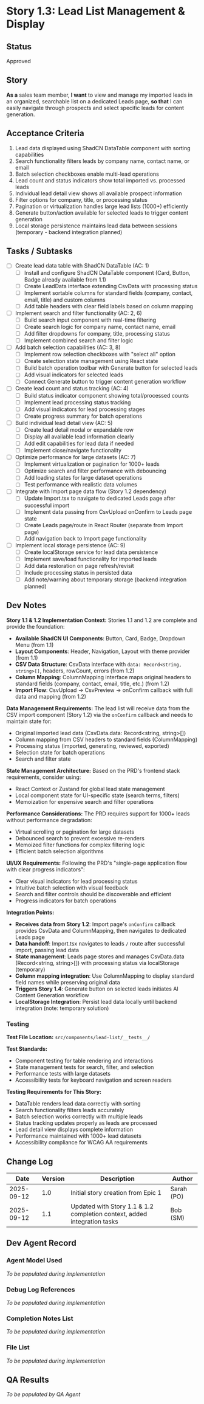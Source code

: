 # Story 1.3: Lead List Management & Display

## Status

Approved

## Story

**As a** sales team member,
**I want** to view and manage my imported leads in an organized, searchable list on a dedicated Leads page,
**so that** I can easily navigate through prospects and select specific leads for content generation.

## Acceptance Criteria

1. Lead data displayed using ShadCN DataTable component with sorting capabilities
2. Search functionality filters leads by company name, contact name, or email
3. Batch selection checkboxes enable multi-lead operations
4. Lead count and status indicators show total imported vs. processed leads
5. Individual lead detail view shows all available prospect information
6. Filter options for company, title, or processing status
7. Pagination or virtualization handles large lead lists (1000+) efficiently
8. Generate button/action available for selected leads to trigger content generation
9. Local storage persistence maintains lead data between sessions (temporary - backend integration planned)

## Tasks / Subtasks

- [ ] Create lead data table with ShadCN DataTable (AC: 1)
  - [ ] Install and configure ShadCN DataTable component (Card, Button, Badge already available from 1.1)
  - [ ] Create LeadData interface extending CsvData with processing status
  - [ ] Implement sortable columns for standard fields (company, contact, email, title) and custom columns
  - [ ] Add table headers with clear field labels based on column mapping

- [ ] Implement search and filter functionality (AC: 2, 6)
  - [ ] Build search input component with real-time filtering
  - [ ] Create search logic for company name, contact name, email
  - [ ] Add filter dropdowns for company, title, processing status
  - [ ] Implement combined search and filter logic

- [ ] Add batch selection capabilities (AC: 3, 8)
  - [ ] Implement row selection checkboxes with "select all" option
  - [ ] Create selection state management using React state
  - [ ] Build batch operation toolbar with Generate button for selected leads
  - [ ] Add visual indicators for selected leads
  - [ ] Connect Generate button to trigger content generation workflow

- [ ] Create lead count and status tracking (AC: 4)
  - [ ] Build status indicator component showing total/processed counts
  - [ ] Implement lead processing status tracking
  - [ ] Add visual indicators for lead processing stages
  - [ ] Create progress summary for batch operations

- [ ] Build individual lead detail view (AC: 5)
  - [ ] Create lead detail modal or expandable row
  - [ ] Display all available lead information clearly
  - [ ] Add edit capabilities for lead data if needed
  - [ ] Implement close/navigate functionality

- [ ] Optimize performance for large datasets (AC: 7)
  - [ ] Implement virtualization or pagination for 1000+ leads
  - [ ] Optimize search and filter performance with debouncing
  - [ ] Add loading states for large dataset operations
  - [ ] Test performance with realistic data volumes

- [ ] Integrate with Import page data flow (Story 1.2 dependency)
  - [ ] Update Import.tsx to navigate to dedicated Leads page after successful import
  - [ ] Implement data passing from CsvUpload onConfirm to Leads page state
  - [ ] Create Leads page/route in React Router (separate from Import page)
  - [ ] Add navigation back to Import page functionality

- [ ] Implement local storage persistence (AC: 9)
  - [ ] Create localStorage service for lead data persistence
  - [ ] Implement save/load functionality for imported leads
  - [ ] Add data restoration on page refresh/revisit
  - [ ] Include processing status in persisted data
  - [ ] Add note/warning about temporary storage (backend integration planned)

## Dev Notes

**Story 1.1 & 1.2 Implementation Context:**
Stories 1.1 and 1.2 are complete and provide the foundation:

- **Available ShadCN UI Components**: Button, Card, Badge, Dropdown Menu (from 1.1)
- **Layout Components**: Header, Navigation, Layout with theme provider (from 1.1)
- **CSV Data Structure**: CsvData interface with `data: Record<string, string>[]`, headers, rowCount, errors (from 1.2)
- **Column Mapping**: ColumnMapping interface maps original headers to standard fields (company, contact, email, title, etc.) (from 1.2)
- **Import Flow**: CsvUpload → CsvPreview → onConfirm callback with full data and mapping (from 1.2)

**Data Management Requirements:**
The lead list will receive data from the CSV import component (Story 1.2) via the `onConfirm` callback and needs to maintain state for:

- Original imported lead data (CsvData.data: Record<string, string>[])
- Column mapping from CSV headers to standard fields (ColumnMapping)
- Processing status (imported, generating, reviewed, exported)
- Selection state for batch operations
- Search and filter state

**State Management Architecture:**
Based on the PRD's frontend stack requirements, consider using:

- React Context or Zustand for global lead state management
- Local component state for UI-specific state (search terms, filters)
- Memoization for expensive search and filter operations

**Performance Considerations:**
The PRD requires support for 1000+ leads without performance degradation:

- Virtual scrolling or pagination for large datasets
- Debounced search to prevent excessive re-renders
- Memoized filter functions for complex filtering logic
- Efficient batch selection algorithms

**UI/UX Requirements:**
Following the PRD's "single-page application flow with clear progress indicators":

- Clear visual indicators for lead processing status
- Intuitive batch selection with visual feedback
- Search and filter controls should be discoverable and efficient
- Progress indicators for batch operations

**Integration Points:**

- **Receives data from Story 1.2**: Import page's `onConfirm` callback provides CsvData and ColumnMapping, then navigates to dedicated Leads page
- **Data handoff**: Import.tsx navigates to leads `/` route after successful import, passing lead data
- **State management**: Leads page stores and manages CsvData.data (Record<string, string>[]) with processing status via localStorage (temporary)
- **Column mapping integration**: Use ColumnMapping to display standard field names while preserving original data
- **Triggers Story 1.4**: Generate button on selected leads initiates AI Content Generation workflow
- **LocalStorage Integration**: Persist lead data locally until backend integration (note: temporary solution)

### Testing

**Test File Location:** `src/components/lead-list/__tests__/`

**Test Standards:**

- Component testing for table rendering and interactions
- State management tests for search, filter, and selection
- Performance tests with large datasets
- Accessibility tests for keyboard navigation and screen readers

**Testing Requirements for This Story:**

- DataTable renders lead data correctly with sorting
- Search functionality filters leads accurately
- Batch selection works correctly with multiple leads
- Status tracking updates properly as leads are processed
- Lead detail view displays complete information
- Performance maintained with 1000+ lead datasets
- Accessibility compliance for WCAG AA requirements

## Change Log

| Date       | Version | Description                                                              | Author     |
| ---------- | ------- | ------------------------------------------------------------------------ | ---------- |
| 2025-09-12 | 1.0     | Initial story creation from Epic 1                                       | Sarah (PO) |
| 2025-09-12 | 1.1     | Updated with Story 1.1 & 1.2 completion context, added integration tasks | Bob (SM)   |

## Dev Agent Record

### Agent Model Used

_To be populated during implementation_

### Debug Log References

_To be populated during implementation_

### Completion Notes List

_To be populated during implementation_

### File List

_To be populated during implementation_

## QA Results

_To be populated by QA Agent_
